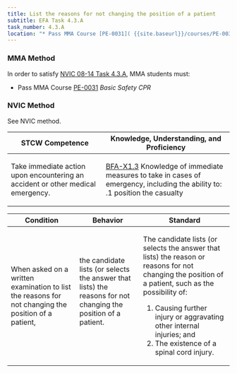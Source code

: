 ```yaml
---
title: List the reasons for not changing the position of a patient
subtitle: EFA Task 4.3.A 
task_number: 4.3.A
location: "* Pass MMA Course [PE-0031]( {{site.baseurl}}/courses/PE-0031) *Basic Safety CPR*" 
---
```



### MMA Method

In order to satisfy  [NVIC 08-14  Task  4.3.A]({{site.baseurl}}/assets/images/nvic-08-14.pdf), MMA students must:

* Pass MMA Course [PE-0031]( {{site.baseurl}}/courses/PE-0031) *Basic Safety CPR*


### NVIC Method

<a onclick="togglevisibility('nvic_methods')" >See NVIC method.</a>

<div id='nvic_methods' class='hide'>

<table>
<thead>
<tr>
<th class='forty'> STCW Competence </th>
<th class='sixty'> Knowledge, Understanding, and Proficiency </th>
</tr>
</thead>




<tbody>
<tr><td markdown='1'>

Take immediate action upon encountering an accident or other medical emergency.

</td><td markdown='1'>

[BFA-X1.3](../../tables/613.html#BFA-X1.3) Knowledge of immediate measures to take in cases of emergency, including the ability to:
.1  position the casualty

</td></tr>


</tbody>
</table>


<table>
<thead>
<tr><th class='twenty'>  Condition </th><th class='twenty'> Behavior </th><th  class='sixty'>Standard </th></tr>
</thead>
<tbody >



<tr><td markdown='1'>

When asked on a written examination to list the reasons for not changing the position of a patient,

</td><td markdown='1'>

the candidate lists (or selects the answer that lists) the reasons for not changing the position of a patient.

<br>

<div class="tooltip">
<span class="tooltiptext">
</span>
</div>


</td><td markdown='1'>

The candidate lists (or selects the answer that lists) the reason or reasons for not changing the position of a patient, such as the possibility of:
 
1. Causing further injury or aggravating other internal injuries; and 
2. The existence of a spinal cord injury.

</td></tr>
</tbody>
</table>
</div>
